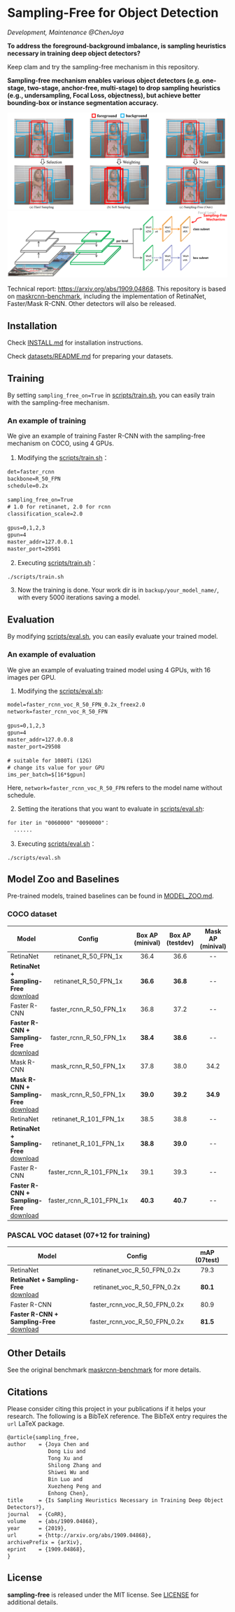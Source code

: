# Sampling-Free for Object Detection

*Development, Maintenance @ChenJoya*

**To address the foreground-background imbalance, is sampling heuristics necessary in training deep object detectors?** 

Keep clam and try the sampling-free mechanism in this repository. 

**Sampling-free mechanism enables various object detectors (e.g. one-stage, two-stage, anchor-free, multi-stage) to drop sampling heuristics (e.g., undersampling, Focal Loss, objectness), but achieve better bounding-box or instance segmentation accuracy.**

![difference](demo/difference.png)
![retinanet_with_samplingfree](demo/retinanet_with_samplingfree.png)

Technical report: https://arxiv.org/abs/1909.04868. This repository is based on [maskrcnn-benchmark](https://github.com/facebookresearch/maskrcnn-benchmark), including the implementation of RetinaNet, Faster/Mask R-CNN. Other detectors will also be released.

## Installation

Check [INSTALL.md](INSTALL.md) for installation instructions.

Check [datasets/README.md](https://github.com/ChenJoya/sampling-free/blob/master/datasets/README.md) for preparing your datasets.

## Training
By setting ```sampling_free_on=True``` in [scripts/train.sh](https://github.com/ChenJoya/sampling-free/blob/master/scripts/train.sh), you can easily train with the sampling-free mechanism.

### An example of training

We give an example of training Faster R-CNN with the sampling-free mechanism on COCO, using 4 GPUs.

1. Modifying the [scripts/train.sh](https://github.com/ChenJoya/sampling-free/blob/master/scripts/train.sh)：
```
det=faster_rcnn
backbone=R_50_FPN
schedule=0.2x

sampling_free_on=True
# 1.0 for retinanet, 2.0 for rcnn
classification_scale=2.0

gpus=0,1,2,3
gpun=4
master_addr=127.0.0.1
master_port=29501
```
2. Executing [scripts/train.sh](https://github.com/ChenJoya/sampling-free/blob/master/scripts/train.sh)：
```
./scripts/train.sh
```
3. Now the training is done. Your work dir is in ```backup/your_model_name/```, with every 5000 iterations saving a model.

## Evaluation
By modifying [scripts/eval.sh](https://github.com/ChenJoya/sampling-free/blob/master/scripts/eval.sh), you can easily evaluate your trained model.

### An example of evaluation
We give an example of evaluating trained model using 4 GPUs, with 16 images per GPU.

1. Modifying the [scripts/eval.sh](https://github.com/ChenJoya/sampling-free/blob/master/scripts/eval.sh):
```
model=faster_rcnn_voc_R_50_FPN_0.2x_freex2.0
network=faster_rcnn_voc_R_50_FPN

gpus=0,1,2,3
gpun=4
master_addr=127.0.0.8
master_port=29508

# suitable for 1080Ti (12G)
# change its value for your GPU
ims_per_batch=$[16*$gpun]
```

Here, ```network=faster_rcnn_voc_R_50_FPN``` refers to the model name without schedule.

2. Setting the iterations that you want to evaluate in [scripts/eval.sh](https://github.com/ChenJoya/sampling-free/blob/master/scripts/eval.sh):
```
for iter in "0060000" "0090000"：
  ......
```

3. Executing [scripts/eval.sh](https://github.com/ChenJoya/sampling-free/blob/master/scripts/eval.sh)：
```
./scripts/eval.sh
```

## Model Zoo and Baselines

Pre-trained models, trained baselines can be found in [MODEL_ZOO.md](MODEL_ZOO.md).

### COCO dataset

Model | Config | Box AP (minival) | Box AP (testdev) | Mask AP (minival) |
--- |:---:|:---:|:---:|:---:|
RetinaNet | retinanet_R_50_FPN_1x | 36.4 | 36.6 | -- |
**RetinaNet + Sampling-Free**<br>[download](https://drive.google.com/open?id=196qTrYNLmExr8iBzlpSLtcjy0tF4EjEE) | retinanet_R_50_FPN_1x | **36.6** | **36.8** | -- |
Faster R-CNN | faster_rcnn_R_50_FPN_1x | 36.8 | 37.2 | -- |
**Faster R-CNN + Sampling-Free**<br>[download](https://drive.google.com/open?id=1toMrZkxczj0mHMDONk2EnkA_iLyYuXvM) | faster_rcnn_R_50_FPN_1x | **38.4** | **38.6** | -- |
Mask R-CNN | mask_rcnn_R_50_FPN_1x | 37.8 | 38.0 | 34.2 |
**Mask R-CNN + Sampling-Free**<br>[download](https://drive.google.com/open?id=1PYlfbgHTDrEMCftErOloLTtpKFAsSnCx) | mask_rcnn_R_50_FPN_1x | **39.0** | **39.2** | **34.9** |
RetinaNet | retinanet_R_101_FPN_1x | 38.5 | 38.8 | -- |
**RetinaNet + Sampling-Free**<br>[download](https://drive.google.com/open?id=1z347IMUevG6wuYOTh-0-HDLvfXY1ouCE) | retinanet_R_101_FPN_1x | **38.8** | **39.0** | -- | 
Faster R-CNN | faster_rcnn_R_101_FPN_1x | 39.1 | 39.3 | -- |
**Faster R-CNN + Sampling-Free**<br>[download](https://drive.google.com/open?id=18s9OiWV3xe26EvbiEdy-8ApmurIi2bEm) | faster_rcnn_R_101_FPN_1x | **40.3** | **40.7** | -- | 

### PASCAL VOC dataset (07+12 for training)

Model | Config | mAP (07test) |
--- |:---:|:---:|
RetinaNet | retinanet_voc_R_50_FPN_0.2x | 79.3 |
**RetinaNet + Sampling-Free**<br>[download](https://drive.google.com/open?id=1Gd-2JIOWnKa1Z53wpCAwkqFO0r5BsOiP) | retinanet_voc_R_50_FPN_0.2x | **80.1** |
Faster R-CNN | faster_rcnn_voc_R_50_FPN_0.2x | 80.9 |
**Faster R-CNN + Sampling-Free**<br>[download](https://drive.google.com/open?id=1M4y_R76Cf7D1M57aQlgcV8AiE77Vnl59) | faster_rcnn_voc_R_50_FPN_0.2x | **81.5** |

## Other Details
See the original benchmark [maskrcnn-benchmark](https://github.com/facebookresearch/maskrcnn-benchmark) for more details.

## Citations
Please consider citing this project in your publications if it helps your research. The following is a BibTeX reference. The BibTeX entry requires the `url` LaTeX package.

```
@article{sampling_free,
author    = {Joya Chen and
             Dong Liu and
             Tong Xu and
             Shilong Zhang and
             Shiwei Wu and
             Bin Luo and
             Xuezheng Peng and
             Enhong Chen},
title     = {Is Sampling Heuristics Necessary in Training Deep Object Detectors?},
journal   = {CoRR},
volume    = {abs/1909.04868},
year      = {2019},
url       = {http://arxiv.org/abs/1909.04868},
archivePrefix = {arXiv},
eprint    = {1909.04868},
}
```

## License

**sampling-free** is released under the MIT license. See [LICENSE](https://github.com/ChenJoya/sampling-free/blob/master/LICENSE) for additional details.
